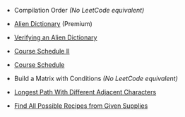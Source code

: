- Compilation Order _(No LeetCode equivalent)_
    
- [Alien Dictionary](https://leetcode.com/problems/alien-dictionary/) (Premium)
    
- [Verifying an Alien Dictionary](https://leetcode.com/problems/verifying-an-alien-dictionary/)
    
- [Course Schedule II](https://leetcode.com/problems/course-schedule-ii/)
    
- [Course Schedule](https://leetcode.com/problems/course-schedule/)
    
- Build a Matrix with Conditions _(No LeetCode equivalent)_
    
- [Longest Path With Different Adjacent Characters](https://leetcode.com/problems/longest-path-with-different-adjacent-characters/)
    
- [Find All Possible Recipes from Given Supplies](https://leetcode.com/problems/find-all-possible-recipes-from-given-supplies/)